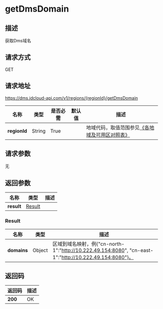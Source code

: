 # getDmsDomain


## 描述
获取Dms域名

## 请求方式
GET

## 请求地址
https://dms.jdcloud-api.com/v1/regions/{regionId}/getDmsDomain

|名称|类型|是否必需|默认值|描述|
|---|---|---|---|---|
|**regionId**|String|True| |地域代码，取值范围参见[《各地域及可用区对照表》](../Enum-Definitions/Regions-AZ.md)|

## 请求参数
无


## 返回参数
|名称|类型|描述|
|---|---|---|
|**result**|[Result](#result)| |

### <div id="Result">Result</div>
|名称|类型|描述|
|---|---|---|
|**domains**|Object|区域到域名映射，例{"cn-north-1":"http://10.222.49.154:8080", "cn-east-1":"http://10.222.49.154:8080"}。|

## 返回码
|返回码|描述|
|---|---|
|**200**|OK|
